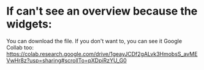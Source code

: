 # If can't see an overview because the widgets:
You can download the file.
If you don't want to, you can see it Google Collab too: https://colab.research.google.com/drive/1geayJCDf2gALvk3HmobsS_avMEVwHr8z?usp=sharing#scrollTo=pXDpiRzYU_G0
